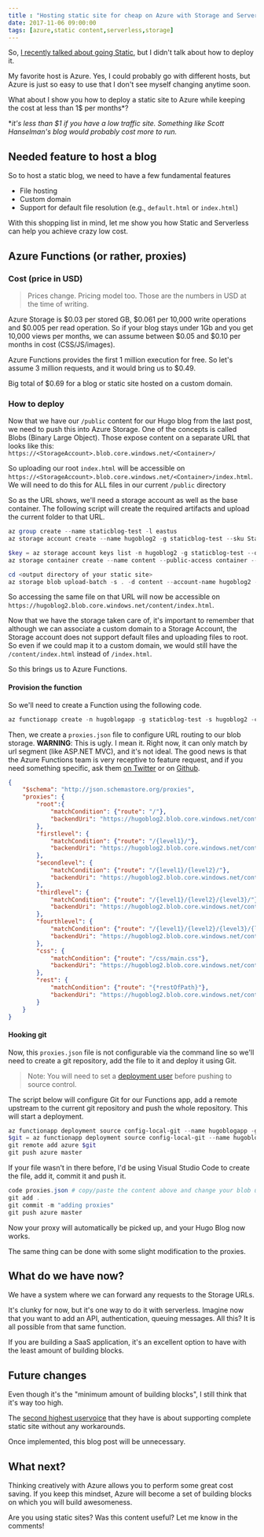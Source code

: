 ```yaml
---
title : "Hosting static site for cheap on Azure with Storage and Serverless"
date: 2017-11-06 09:00:00
tags: [azure,static content,serverless,storage]
---
```


So, [I recently talked about going Static](/posts/breaking-the-shackles-of-server-frameworks-with-static-content), but I didn't talk about how to deploy it.

My favorite host is Azure. Yes, I could probably go with different hosts, but Azure is just so easy to use that I don't see myself changing anytime soon.

What about I show you how to deploy a static site to Azure while keeping the cost at less than 1$ per months*?

**it's less than $1 if you have a low traffic site. Something like Scott Hanselman's blog would probably cost more to run.*

## Needed feature to host a blog

So to host a static blog, we need to have a few fundamental features

* File hosting
* Custom domain 
* Support for default file resolution (e.g., `default.html` or `index.html`)

With this shopping list in mind, let me show you how Static and Serverless can help you achieve crazy low cost. 

## Azure Functions (or rather, proxies)

### Cost (price in USD)

> Prices change. Pricing model too. Those are the numbers in USD at the time of writing.

Azure Storage is $0.03 per stored GB, $0.061 per 10,000 write operations and $0.005 per read operation. So if your blog stays under 1Gb and you get 10,000 views per months, we can assume between $0.05 and $0.10 per months in cost (CSS/JS/images).

Azure Functions provides the first 1 million execution for free. So let's assume 3 million requests, and it would bring us to $0.49.

Big total of $0.69 for a blog or static site hosted on a custom domain. 

### How to deploy

Now that we have our `/public` content for our Hugo blog from the last post, we need to push this into Azure Storage. One of the concepts is called Blobs (Binary Large Object). Those expose content on a separate URL that looks like this: `https://<StorageAccount>.blob.core.windows.net/<Container>/`

So uploading our root `index.html` will be accessible on `https://<StorageAccount>.blob.core.windows.net/<Container>/index.html`. We will need to do this for ALL files in our current `/public` directory

So as the URL shows, we'll need a storage account as well as the base container. The following script will create the required artifacts and upload the current folder to that URL.

```powershell
az group create --name staticblog-test -l eastus
az storage account create --name hugoblog2 -g staticblog-test --sku Standard_LRS

$key = az storage account keys list -n hugoblog2 -g staticblog-test --query [0].value -o tsv
az storage container create --name content --public-access container --account-name hugoblog2 --account-key $key

cd <output directory of your static site>
az storage blob upload-batch -s . -d content --account-name hugoblog2 --account-key $key --max-connections 20
```

So accessing the same file on that URL will now be accessible on `https://hugoblog2.blob.core.windows.net/content/index.html`.

Now that we have the storage taken care of, it's important to remember that although we can associate a custom domain to a Storage Account, the Storage account does not support default files and uploading files to root. So even if we could map it to a custom domain, we would still have the `/content/index.html` instead of `/index.html`. 

So this brings us to Azure Functions.

#### Provision the function

So we'll need to create a Function using the following code. 

```powershell 
az functionapp create -n hugoblogapp -g staticblog-test -s hugoblog2 -c eastus2
```

Then, we create a `proxies.json` file to configure URL routing to our blob storage. **WARNING**: This is ugly. I mean it. Right now, it can only match by url segment (like ASP.NET MVC), and it's not ideal. The good news is that the Azure Functions team is very receptive to feature request, and if you need something specific, ask them [on Twitter](https://twitter.com/AzureFunctions) or on [Github](https://github.com/Azure/Azure-Functions/issues).

```json
{
    "$schema": "http://json.schemastore.org/proxies",
    "proxies": {
        "root":{
            "matchCondition": {"route": "/"},
            "backendUri": "https://hugoblog2.blob.core.windows.net/content/index.html"
        },
        "firstlevel": {
            "matchCondition": {"route": "/{level1}/"},
            "backendUri": "https://hugoblog2.blob.core.windows.net/content/{level1}/index.html"
        },
        "secondlevel": {
            "matchCondition": {"route": "/{level1}/{level2}/"},
            "backendUri": "https://hugoblog2.blob.core.windows.net/content/{level1}/{level2}/index.html"
        },
        "thirdlevel": {
            "matchCondition": {"route": "/{level1}/{level2}/{level3}/"},
            "backendUri": "https://hugoblog2.blob.core.windows.net/content/{level1}/{level2}/{level3}/index.html"
        },
        "fourthlevel": {
            "matchCondition": {"route": "/{level1}/{level2}/{level3}/{level4}/"},
            "backendUri": "https://hugoblog2.blob.core.windows.net/content/{level1}/{level2}/{level3}/{level4}/index.html"
        },
        "css": {
            "matchCondition": {"route": "/css/main.css"},
            "backendUri": "https://hugoblog2.blob.core.windows.net/content/css/main.css"
        },
        "rest": {
            "matchCondition": {"route": "{*restOfPath}"},
            "backendUri": "https://hugoblog2.blob.core.windows.net/content/{restOfPath}"
        }
    }
}
```

#### Hooking git

Now, this `proxies.json` file is not configurable via the command line so we'll need to create a git repository, add the file to it and deploy it using Git.

> Note: You will need to set a [deployment user](https://docs.microsoft.com/en-us/cli/azure/webapp/deployment/user?view=azure-cli-latest&wt.mc_id=default-blog-marouill) before pushing to source control.

The script below will configure Git for our Functions app, add a remote upstream to the current git repository and push the whole repository. This will start a deployment. 


```powershell
az functionapp deployment source config-local-git --name hugoblogapp -g staticblog-test
$git = az functionapp deployment source config-local-git --name hugoblogapp -g staticblog-test -o tsv
git remote add azure $git
git push azure master
```

If your file wasn't in there before, I'd be using Visual Studio Code to create the file, add it, commit it and push it.

```powershell
code proxies.json # copy/paste the content above and change your blob url
git add .
git commit -m "adding proxies"
git push azure master
```

Now your proxy will automatically be picked up, and your Hugo Blog now works.

The same thing can be done with some slight modification to the proxies.

## What do we have now? 

We have a system where we can forward any requests to the Storage URLs.

It's clunky for now, but it's one way to do it with serverless. Imagine now that you want to add an API, authentication, queuing messages. All this? It is all possible from that same function.

If you are building a SaaS application, it's an excellent option to have with the least amount of building blocks.

## Future changes

Even though it's the "minimum amount of building blocks", I still think that it's way too high.

The [second highest uservoice](https://feedback.azure.com/forums/217298-storage/suggestions/6417741-static-website-hosting-in-azure-blob-storage) that they have is about supporting complete static site without any workarounds.

Once implemented, this blog post will be unnecessary.

## What next?

Thinking creatively with Azure allows you to perform some great cost saving. If you keep this mindset, Azure will become a set of building blocks on which you will build awesomeness. 

Are you using static sites? Was this content useful? Let me know in the comments!